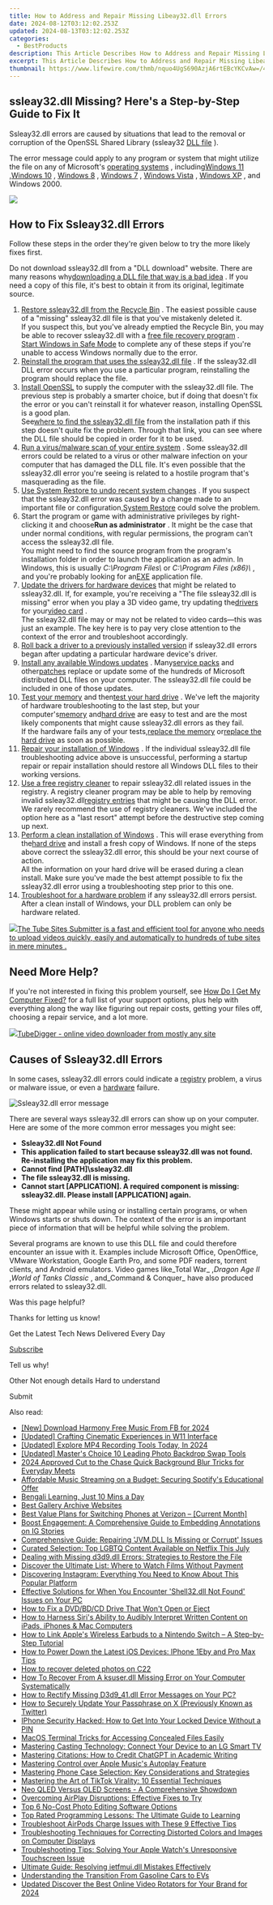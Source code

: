 ```yaml
---
title: How to Address and Repair Missing Libeay32.dll Errors
date: 2024-08-12T03:12:02.253Z
updated: 2024-08-13T03:12:02.253Z
categories:
  - BestProducts
description: This Article Describes How to Address and Repair Missing Libeay32.dll Errors
excerpt: This Article Describes How to Address and Repair Missing Libeay32.dll Errors
thumbnail: https://www.lifewire.com/thmb/nquo4UgS690AzjA6rtEBcYKCvAw=/400x300/filters:no_upscale():max_bytes(150000):strip_icc():format(webp)/libeay32-dll-error-c085b61322c047acbcc6aa1fb7af2473.jpg
---
```


## ssleay32.dll Missing? Here's a Step-by-Step Guide to Fix It
 Ssleay32.dll errors are caused by situations that lead to the removal or corruption of the OpenSSL Shared Library (ssleay32 [DLL file](https://www.lifewire.com/what-is-a-dll-file-2625852) ).  

 The error message could apply to any program or system that might utilize the file on any of Microsoft's [operating systems](https://www.lifewire.com/operating-systems-2625912) , including[Windows 11](https://www.lifewire.com/windows-11-5188930) ,[Windows 10](https://www.lifewire.com/windows-10-2626217) , [Windows 8](https://www.lifewire.com/windows-8-2626235) , [Windows 7](https://www.lifewire.com/windows-7-2626265) , [Windows Vista](https://www.lifewire.com/windows-vista-2626311) , [Windows XP](https://www.lifewire.com/windows-xp-2626354) , and Windows 2000.

<!-- affiliate ads begin -->
<a href="https://shop.incomedia.eu/order/checkout.php?PRODS=39655089&QTY=1&AFFILIATE=108875&CART=1"><img src="https://incomedia.eu/files/images/affiliates/wa/01_WA_728x90.jpg" border="0"></a>
<!-- affiliate ads end -->
## How to Fix Ssleay32.dll Errors

 Follow these steps in the order they're given below to try the more likely fixes first.

 Do not download ssleay32.dll from a "DLL download" website. There are many reasons why[downloading a DLL file that way is a bad idea](https://www.lifewire.com/important-reasons-not-to-download-dll-files-2624455) . If you need a copy of this file, it's best to obtain it from its original, legitimate source.

1. [Restore ssleay32.dll from the Recycle Bin](https://www.lifewire.com/how-to-restore-deleted-files-from-the-recycle-bin-2624515) . The easiest possible cause of a "missing" ssleay32.dll file is that you've mistakenly deleted it.  
 If you suspect this, but you've already emptied the Recycle Bin, you may be able to recover ssleay32.dll with a [free file recovery program](https://www.lifewire.com/free-data-recovery-software-tools-2622893) .  
[Start Windows in Safe Mode](https://www.lifewire.com/how-do-i-start-windows-in-safe-mode-2624480) to complete any of these steps if you're unable to access Windows normally due to the error.
2. [Reinstall the program that uses the ssleay32.dll file](https://www.lifewire.com/what-is-the-proper-way-to-reinstall-a-software-program-2624478) . If the ssleay32.dll DLL error occurs when you use a particular program, reinstalling the program should replace the file.
3. [Install OpenSSL](https://slproweb.com/products/Win32OpenSSL.html) to supply the computer with the ssleay32.dll file. The previous step is probably a smarter choice, but if doing that doesn't fix the error or you can't reinstall it for whatever reason, installing OpenSSL is a good plan.  
 See[where to find the ssleay32.dll file](https://docwiki.embarcadero.com/RADStudio/Sydney/en/OpenSSL) from the installation path if this step doesn't quite fix the problem. Through that link, you can see where the DLL file should be copied in order for it to be used.
4. [Run a virus/malware scan of your entire system](https://www.lifewire.com/properly-scan-your-computer-for-viruses-and-other-malware-2624526) . Some ssleay32.dll errors could be related to a virus or other malware infection on your computer that has damaged the DLL file. It's even possible that the ssleay32.dll error you're seeing is related to a hostile program that's masquerading as the file.
5. [Use System Restore to undo recent system changes](https://www.lifewire.com/how-to-use-system-restore-in-windows-2626131) . If you suspect that the ssleay32.dll error was caused by a change made to an important file or configuration,[System Restore](https://www.lifewire.com/what-is-system-restore-2626022) could solve the problem.
6. Start the program or game with administrative privileges by right-clicking it and choose**Run as administrator** . It might be the case that under normal conditions, with regular permissions, the program can't access the ssleay32.dll file.  
 You might need to find the source program from the program's installation folder in order to launch the application as an admin. In Windows, this is usually _C:\\Program Files\\_ or _C:\\Program Files (x86)\\_ , and you're probably looking for an[EXE](https://www.lifewire.com/exe-file-2622732) application file.
7. [Update the drivers for hardware devices](https://www.lifewire.com/how-to-update-drivers-in-windows-2619214) that might be related to ssleay32.dll. If, for example, you're receiving a "The file ssleay32.dll is missing" error when you play a 3D video game, try updating the[drivers](https://www.lifewire.com/what-is-a-device-driver-2625796) for your[video card](https://www.lifewire.com/what-is-a-video-card-2618161) .  
 The ssleay32.dll file may or may not be related to video cards—this was just an example. The key here is to pay very close attention to the context of the error and troubleshoot accordingly.
8. [Roll back a driver to a previously installed version](https://www.lifewire.com/how-to-roll-back-a-driver-in-windows-2619217) if ssleay32.dll errors began after updating a particular hardware device's driver.
9. [Install any available Windows updates](https://www.lifewire.com/how-to-check-for-install-windows-updates-2624596) . Many[service packs](https://www.lifewire.com/what-is-a-service-pack-2626010) and other[patches](https://www.lifewire.com/what-is-a-patch-2625960) replace or update some of the hundreds of Microsoft distributed DLL files on your computer. The ssleay32.dll file could be included in one of those updates.
10. [Test your memory](https://www.lifewire.com/free-memory-test-programs-2626178) and then[test your hard drive](https://www.lifewire.com/free-hard-drive-testing-programs-2626183) . We've left the majority of hardware troubleshooting to the last step, but your computer's[memory](https://www.lifewire.com/what-is-random-access-memory-ram-2618159) and[hard drive](https://www.lifewire.com/what-is-a-hard-disk-drive-2618152) are easy to test and are the most likely components that might cause ssleay32.dll errors as they fail.  
 If the hardware fails any of your tests,[replace the memory](https://www.lifewire.com/how-to-replace-the-memory-ram-in-a-computer-2626201) or[replace the hard drive](https://www.lifewire.com/how-to-replace-a-hard-drive-2626200) as soon as possible.
11. [Repair your installation of Windows](https://www.lifewire.com/how-do-i-automatically-repair-windows-problems-2624907) . If the individual ssleay32.dll file troubleshooting advice above is unsuccessful, performing a startup repair or repair installation should restore all Windows DLL files to their working versions.
12. [Use a free registry cleaner](https://www.lifewire.com/free-registry-cleaners-2626176) to repair ssleay32.dll related issues in the registry. A registry cleaner program may be able to help by removing invalid ssleay32.dll[registry entries](https://www.lifewire.com/what-is-a-registry-key-2625999) that might be causing the DLL error.  
 We rarely recommend the use of registry cleaners. We've included the option here as a "last resort" attempt before the destructive step coming up next.
13. [Perform a clean installation of Windows](https://www.lifewire.com/how-to-clean-install-windows-2624904) . This will erase everything from the[hard drive](https://www.lifewire.com/what-is-a-hard-disk-drive-2618152) and install a fresh copy of Windows. If none of the steps above correct the ssleay32.dll error, this should be your next course of action.  
 All the information on your hard drive will be erased during a clean install. Make sure you've made the best attempt possible to fix the ssleay32.dll error using a troubleshooting step prior to this one.
14. [Troubleshoot for a hardware problem](https://www.lifewire.com/fix-a-dll-issue-caused-by-a-hardware-problem-2624493) if any ssleay32.dll errors persist. After a clean install of Windows, your DLL problem can only be hardware related.

<!-- affiliate ads begin -->
<a href="https://secure.2checkout.com/order/checkout.php?PRODS=4531356&QTY=1&AFFILIATE=108875&CART=1"><img src="https://secure.avangate.com/images/merchant/8fdd149fcaa7058caccc9c4ad5b0d89a/products/tss-box.JPG" border="0">The Tube Sites Submitter is a fast and efficient tool for anyone who needs to upload videos quickly, easily and automatically to hundreds of tube sites in mere minutes . </a>
<!-- affiliate ads end -->
## Need More Help?

 If you're not interested in fixing this problem yourself, see [How Do I Get My Computer Fixed?](https://www.lifewire.com/how-do-i-get-my-computer-fixed-2625167) for a full list of your support options, plus help with everything along the way like figuring out repair costs, getting your files off, choosing a repair service, and a lot more.

<!-- affiliate ads begin -->
<a href="https://secure.2checkout.com/order/checkout.php?PRODS=4572700&QTY=1&AFFILIATE=108875&CART=1"><img src="	https://www.tubedigger.com/wp-content/uploads/2020/08/tubedigger-software-new.png" border="0">TubeDigger - online video downloader from mostly any site</a>
<!-- affiliate ads end -->
## Causes of Ssleay32.dll Errors

 In some cases, ssleay32.dll errors could indicate a [registry](https://www.lifewire.com/windows-registry-2625992) problem, a virus or malware issue, or even a [hardware](https://www.lifewire.com/computer-hardware-2625895) failure.

<!-- affiliate ads begin -->

<!-- affiliate ads end -->
![Ssleay32.dll error message](https://www.lifewire.com/thmb/hx9YYRZuGi5JgGbFGuZDd-XQyLY=/1500x0/filters:no_upscale():max_bytes(150000):strip_icc():format(webp)/ssleay32-dll-error-message-59b0520103f40200111216bf.png)

 There are several ways ssleay32.dll errors can show up on your computer. Here are some of the more common error messages you might see:

* **Ssleay32.dll Not Found**
* **This application failed to start because ssleay32.dll was not found. Re-installing the application may fix this problem.**
* **Cannot find \[PATH\]\\ssleay32.dll**
* **The file ssleay32.dll is missing.**
* **Cannot start \[APPLICATION\]. A required component is missing: ssleay32.dll. Please install \[APPLICATION\] again.**

 These might appear while using or installing certain programs, or when Windows starts or shuts down. The context of the error is an important piece of information that will be helpful while solving the problem.

 Several programs are known to use this DLL file and could therefore encounter an issue with it. Examples include Microsoft Office, OpenOffice, VMware Workstation, Google Earth Pro, and some PDF readers, torrent clients, and Android emulators. Video games like_Total War_ ,_Dragon Age II_ ,_World of Tanks Classic_ , and_Command & Conquer_ have also produced errors related to ssleay32.dll.

Was this page helpful?

Thanks for letting us know!

 Get the Latest Tech News Delivered Every Day

[Subscribe](https://www.lifewire.com/#)

Tell us why!

 Other  Not enough details  Hard to understand

 Submit

<ins class="adsbygoogle"
     style="display:block"
     data-ad-format="autorelaxed"
     data-ad-client="ca-pub-7571918770474297"
     data-ad-slot="1223367746"></ins>



<ins class="adsbygoogle"
     style="display:block"
     data-ad-client="ca-pub-7571918770474297"
     data-ad-slot="8358498916"
     data-ad-format="auto"
     data-full-width-responsive="true"></ins>

<span class="atpl-alsoreadstyle">Also read:</span>
<div><ul>
<li><a href="https://facebook-clips.techidaily.com/new-download-harmony-free-music-from-fb-for-2024/"><u>[New] Download Harmony  Free Music From FB for 2024</u></a></li>
<li><a href="https://extra-lessons.techidaily.com/updated-crafting-cinematic-experiences-in-w11-interface/"><u>[Updated] Crafting Cinematic Experiences in W11 Interface</u></a></li>
<li><a href="https://on-screen-recording.techidaily.com/updated-explore-mp4-recording-tools-today-in-2024/"><u>[Updated] Explore MP4 Recording Tools Today, In 2024</u></a></li>
<li><a href="https://extra-guidance.techidaily.com/updated-masters-choice-10-leading-photo-backdrop-swap-tools/"><u>[Updated] Master's Choice  10 Leading Photo Backdrop Swap Tools</u></a></li>
<li><a href="https://video-capture.techidaily.com/2024-approved-cut-to-the-chase-quick-background-blur-tricks-for-everyday-meets/"><u>2024 Approved  Cut to the Chase  Quick Background Blur Tricks for Everyday Meets</u></a></li>
<li><a href="https://techtrends.techidaily.com/affordable-music-streaming-on-a-budget-securing-spotifys-educational-offer/"><u>Affordable Music Streaming on a Budget: Securing Spotify's Educational Offer</u></a></li>
<li><a href="https://mondly-stories.techidaily.com/bengali-learning-just-10-mins-a-day/"><u>Bengali Learning, Just 10 Mins a Day</u></a></li>
<li><a href="https://fox-access.techidaily.com/best-gallery-archive-websites/"><u>Best Gallery Archive Websites</u></a></li>
<li><a href="https://techtrends.techidaily.com/best-value-plans-for-switching-phones-at-verizon-current-month/"><u>Best Value Plans for Switching Phones at Verizon – [Current Month]</u></a></li>
<li><a href="https://techtrends.techidaily.com/boost-engagement-a-comprehensive-guide-to-embedding-annotations-on-ig-stories/"><u>Boost Engagement: A Comprehensive Guide to Embedding Annotations on IG Stories</u></a></li>
<li><a href="https://techtrends.techidaily.com/comprehensive-guide-repairing-jvmdll-is-missing-or-corrupt-issues/"><u>Comprehensive Guide: Repairing 'JVM.DLL Is Missing or Corrupt' Issues</u></a></li>
<li><a href="https://techtrends.techidaily.com/curated-selection-top-lgbtq-content-available-on-netflix-this-july/"><u>Curated Selection: Top LGBTQ Content Available on Netflix This July</u></a></li>
<li><a href="https://techtrends.techidaily.com/dealing-with-missing-d3d9dll-errors-strategies-to-restore-the-file/"><u>Dealing with Missing d3d9.dll Errors: Strategies to Restore the File</u></a></li>
<li><a href="https://techtrends.techidaily.com/discover-the-ultimate-list-where-to-watch-films-without-payment/"><u>Discover the Ultimate List: Where to Watch Films Without Payment</u></a></li>
<li><a href="https://techtrends.techidaily.com/discovering-instagram-everything-you-need-to-know-about-this-popular-platform/"><u>Discovering Instagram: Everything You Need to Know About This Popular Platform</u></a></li>
<li><a href="https://techtrends.techidaily.com/effective-solutions-for-when-you-encounter-shell32dll-not-found-issues-on-your-pc/"><u>Effective Solutions for When You Encounter 'Shell32.dll Not Found' Issues on Your PC</u></a></li>
<li><a href="https://techtrends.techidaily.com/how-to-fix-a-dvdbdcd-drive-that-wont-open-or-eject/"><u>How to Fix a DVD/BD/CD Drive That Won't Open or Eject</u></a></li>
<li><a href="https://techtrends.techidaily.com/how-to-harness-siris-ability-to-audibly-interpret-written-content-on-ipads-iphones-and-mac-computers/"><u>How to Harness Siri's Ability to Audibly Interpret Written Content on iPads, iPhones & Mac Computers</u></a></li>
<li><a href="https://techtrends.techidaily.com/how-to-link-apples-wireless-earbuds-to-a-nintendo-switch-a-step-by-step-tutorial/"><u>How to Link Apple's Wireless Earbuds to a Nintendo Switch – A Step-by-Step Tutorial</u></a></li>
<li><a href="https://techtrends.techidaily.com/how-to-power-down-the-latest-ios-devices-iphone-1eby-and-pro-max-tips/"><u>How to Power Down the Latest iOS Devices: IPhone 1Eby and Pro Max Tips</u></a></li>
<li><a href="https://blog-min.techidaily.com/how-to-recover-deleted-photos-on-c22-by-stellar-photo-recovery-android-mobile-photo-recover/"><u>How to recover deleted photos on C22</u></a></li>
<li><a href="https://techtrends.techidaily.com/how-to-recover-from-a-ksuserdll-missing-error-on-your-computer-systematically/"><u>How To Recover From A ksuser.dll Missing Error on Your Computer Systematically</u></a></li>
<li><a href="https://techtrends.techidaily.com/how-to-rectify-missing-d3d941dll-error-messages-on-your-pc/"><u>How to Rectify Missing D3d9_41.dll Error Messages on Your PC?</u></a></li>
<li><a href="https://techtrends.techidaily.com/how-to-securely-update-your-passphrase-on-x-previously-known-as-twitter/"><u>How to Securely Update Your Passphrase on X (Previously Known as Twitter)</u></a></li>
<li><a href="https://techtrends.techidaily.com/iphone-security-hacked-how-to-get-into-your-locked-device-without-a-pin/"><u>IPhone Security Hacked: How to Get Into Your Locked Device Without a PIN</u></a></li>
<li><a href="https://techtrends.techidaily.com/macos-terminal-tricks-for-accessing-concealed-files-easily/"><u>MacOS Terminal Tricks for Accessing Concealed Files Easily</u></a></li>
<li><a href="https://techtrends.techidaily.com/mastering-casting-technology-connect-your-device-to-an-lg-smart-tv/"><u>Mastering Casting Technology: Connect Your Device to an LG Smart TV</u></a></li>
<li><a href="https://techtrends.techidaily.com/mastering-citations-how-to-credit-chatgpt-in-academic-writing/"><u>Mastering Citations: How to Credit ChatGPT in Academic Writing</u></a></li>
<li><a href="https://tech-renaissance.techidaily.com/mastering-control-over-apple-musics-autoplay-feature/"><u>Mastering Control over Apple Music's Autoplay Feature</u></a></li>
<li><a href="https://techtrends.techidaily.com/mastering-phone-case-selection-key-considerations-and-strategies/"><u>Mastering Phone Case Selection: Key Considerations and Strategies</u></a></li>
<li><a href="https://techtrends.techidaily.com/mastering-the-art-of-tiktok-virality-10-essential-techniques/"><u>Mastering the Art of TikTok Virality: 10 Essential Techniques</u></a></li>
<li><a href="https://techtrends.techidaily.com/neo-qled-versus-oled-screens-a-comprehensive-showdown/"><u>Neo QLED Versus OLED Screens - A Comprehensive Showdown</u></a></li>
<li><a href="https://fox-that.techidaily.com/overcoming-airplay-disruptions-effective-fixes-to-try/"><u>Overcoming AirPlay Disruptions: Effective Fixes to Try</u></a></li>
<li><a href="https://techtrends.techidaily.com/top-6-no-cost-photo-editing-software-options/"><u>Top 6 No-Cost Photo Editing Software Options</u></a></li>
<li><a href="https://buynow-tips.techidaily.com/top-rated-programming-lessons-the-ultimate-guide-to-learning/"><u>Top Rated Programming Lessons: The Ultimate Guide to Learning</u></a></li>
<li><a href="https://techtrends.techidaily.com/troubleshoot-airpods-charge-issues-with-these-9-effective-tips/"><u>Troubleshoot AirPods Charge Issues with These 9 Effective Tips</u></a></li>
<li><a href="https://techtrends.techidaily.com/troubleshooting-techniques-for-correcting-distorted-colors-and-images-on-computer-displays/"><u>Troubleshooting Techniques for Correcting Distorted Colors and Images on Computer Displays</u></a></li>
<li><a href="https://techtrends.techidaily.com/troubleshooting-tips-solving-your-apple-watchs-unresponsive-touchscreen-issue/"><u>Troubleshooting Tips: Solving Your Apple Watch's Unresponsive Touchscreen Issue</u></a></li>
<li><a href="https://techtrends.techidaily.com/ultimate-guide-resolving-ietfmuidll-mistakes-effectively/"><u>Ultimate Guide: Resolving ietfmui.dll Mistakes Effectively</u></a></li>
<li><a href="https://techtrends.techidaily.com/understanding-the-transition-from-gasoline-cars-to-evs/"><u>Understanding the Transition From Gasoline Cars to EVs</u></a></li>
<li><a href="https://video-creation-software.techidaily.com/updated-discover-the-best-online-video-rotators-for-your-brand-for-2024/"><u>Updated Discover the Best Online Video Rotators for Your Brand for 2024</u></a></li>
</ul></div>
